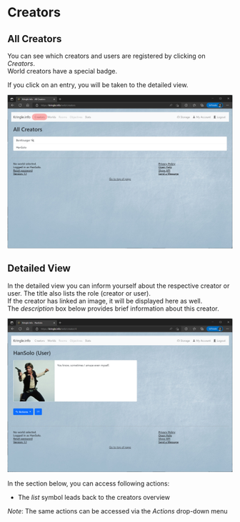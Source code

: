 # Creators

## All Creators

You can see which creators and users are registered by clicking on *Creators*.  
World creators have a special badge.  

If you click on an entry, you will be taken to the detailed view.  

![All Creators](./img/creators_all.png)

## Detailed View

In the detailed view you can inform yourself about the respective creator or user. The title also lists the role (creator or user).  
If the creator has linked an image, it will be displayed here as well.  
The *description* box below provides brief information about this creator.  

![Creator Detail 1](./img/creators_detail.png)

In the section below, you can access following actions:  

- The *list* symbol leads back to the creators overview

*Note*: The same actions can be accessed via the *Actions* drop-down menu
